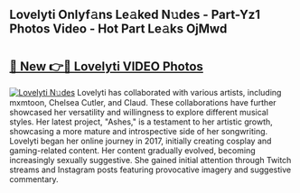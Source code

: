 ## Lovelyti Onlyf𝚊ns Le𝚊ked N𝚞des - Part-Yz1 Photos Video - Hot Part Le𝚊ks OjMwd

# <h2><a href="http://ac20814.deff.icu/?id=Lovelyti">🔗 New 👉🔴 Lovelyti VIDEO Photos</a></h2>

[![Lovelyti N𝚞des](https://i.imgur.com/rIISA9y.gif)](http://ac20814.deff.icu/?id=Lovelyti)
Lovelyti has collaborated with various artists, including mxmtoon, Chelsea Cutler, and Claud. These collaborations have further showcased her versatility and willingness to explore different musical styles. Her latest project, "Ashes," is a testament to her artistic growth, showcasing a more mature and introspective side of her songwriting. Lovelyti began her online journey in 2017, initially creating cosplay and gaming-related content. Her content gradually evolved, becoming increasingly sexually suggestive. She gained initial attention through Twitch streams and Instagram posts featuring provocative imagery and suggestive commentary.
